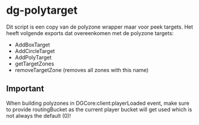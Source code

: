 # dg-polytarget

Dit script is een copy van de polyzone wrapper maar voor peek targets. Het heeft volgende exports dat overeenkomen met
de polyzone targets:

- AddBoxTarget
- AddCircleTarget
- AddPolyTarget
- getTargetZones
- removeTargetZone (removes all zones with this name)

## Important
When building polyzones in DGCore:client:playerLoaded event, make sure to provide routingBucket as the current player bucket will get used which is not always the default (0)!